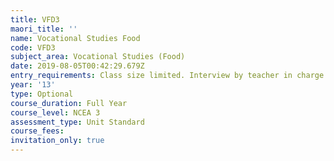 ```yaml
---
title: VFD3
maori_title: ''
name: Vocational Studies Food
code: VFD3
subject_area: Vocational Studies (Food)
date: 2019-08-05T00:42:29.679Z
entry_requirements: Class size limited. Interview by teacher in charge required.
year: '13'
type: Optional
course_duration: Full Year
course_level: NCEA 3
assessment_type: Unit Standard
course_fees:
invitation_only: true
---
```



